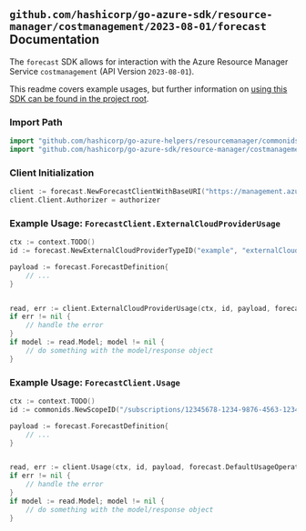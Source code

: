 
## `github.com/hashicorp/go-azure-sdk/resource-manager/costmanagement/2023-08-01/forecast` Documentation

The `forecast` SDK allows for interaction with the Azure Resource Manager Service `costmanagement` (API Version `2023-08-01`).

This readme covers example usages, but further information on [using this SDK can be found in the project root](https://github.com/hashicorp/go-azure-sdk/tree/main/docs).

### Import Path

```go
import "github.com/hashicorp/go-azure-helpers/resourcemanager/commonids"
import "github.com/hashicorp/go-azure-sdk/resource-manager/costmanagement/2023-08-01/forecast"
```


### Client Initialization

```go
client := forecast.NewForecastClientWithBaseURI("https://management.azure.com")
client.Client.Authorizer = authorizer
```


### Example Usage: `ForecastClient.ExternalCloudProviderUsage`

```go
ctx := context.TODO()
id := forecast.NewExternalCloudProviderTypeID("example", "externalCloudProviderIdValue")

payload := forecast.ForecastDefinition{
	// ...
}


read, err := client.ExternalCloudProviderUsage(ctx, id, payload, forecast.DefaultExternalCloudProviderUsageOperationOptions())
if err != nil {
	// handle the error
}
if model := read.Model; model != nil {
	// do something with the model/response object
}
```


### Example Usage: `ForecastClient.Usage`

```go
ctx := context.TODO()
id := commonids.NewScopeID("/subscriptions/12345678-1234-9876-4563-123456789012/resourceGroups/some-resource-group")

payload := forecast.ForecastDefinition{
	// ...
}


read, err := client.Usage(ctx, id, payload, forecast.DefaultUsageOperationOptions())
if err != nil {
	// handle the error
}
if model := read.Model; model != nil {
	// do something with the model/response object
}
```
